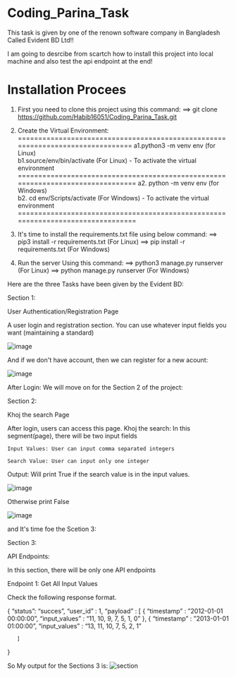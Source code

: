# Coding_Parina_Task
This task is given by one of the renown software company in Bangladesh Called Evident BD Ltd!!

I am going to desrcibe from scartch how to install this project into local machine and also test the api endpoint at the end!

# Installation Procees

1. First you need to clone this project using this command:
==> git clone https://github.com/Habib16051/Coding_Parina_Task.git
 2. Create the Virtual Environment:
   ===============================================================================
   a1.python3 -m venv env (for Linux)      
   b1.source/env/bin/activate (For Linux) - To activate the virtual environment
   ================================================================================
    a2. python -m venv env (for Windows)      
    b2. cd env/Scripts/activate (For Windows) - To activate the virtual environment
   ================================================================================
4. It's time to install the requirements.txt file using below command:
   ==> pip3 install -r requirements.txt (For Linux)
   ==> pip install -r requirements.txt (For Windows)

5. Run the server Using this command:
   ==> python3 manage.py runserver (For Linux)
   ==> python manage.py runserver (For Windows)
 

Here  are the three Tasks have been given by the Evident BD:

Section 1:

User Authentication/Registration Page

A user login and registration section. You can use whatever input fields you want (maintaining a standard)

![image](https://github.com/Habib16051/Coding_Parina_Task/assets/39822204/6f95e77c-6c18-4f55-b730-4be53f7239db)

And if we don't have account, then we can register for a new acount:

![image](https://github.com/Habib16051/Coding_Parina_Task/assets/39822204/6255bb39-ee58-4edc-b17b-79d34a6a1b1d)

After Login: We will move on for the Section 2 of the project:

Section 2:

Khoj the search Page

After login, users can access this page.
Khoj the search: In this segment(page), there will be two input fields

    Input Values: User can input comma separated integers

    Search Value: User can input only one integer 

Output: Will print True if the search value is in the input values. 


![image](https://github.com/Habib16051/Coding_Parina_Task/assets/39822204/3c81a387-8736-4e5f-8c4d-bed47dd80726)

Otherwise print False

![image](https://github.com/Habib16051/Coding_Parina_Task/assets/39822204/1a07bcaf-66ba-4efb-9969-6f96388845be)


and It's time foe the Scetion 3:

Section 3:

API Endpoints:

In this section, there will be only one API endpoints

Endpoint 1: Get All Input Values

   Check the following response format.

{
    “status”: “succes”,
    “user_id” : 1,
    “payload” : [
         {
              “timestamp” : ”2012-01-01 00:00:00”,
              “input_values” : “11, 10, 9, 7, 5, 1, 0”
          },
         {
                “timestamp” : ”2013-01-01 01:00:00”,
                 “input_values” : “13, 11, 10, 7, 5, 2, 1”
          
       ]
}

So My output for the Sections 3 is:
![section](https://github.com/Habib16051/Coding_Parina_Task/assets/39822204/febc3495-6e54-458a-9d33-e65ff1788c9f)




